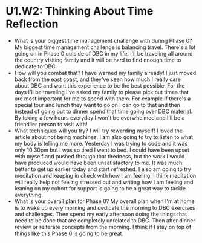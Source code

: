 # U1.W2: Thinking About Time Reflection

* What is your biggest time management challenge with during Phase 0? My biggest time management challenge is balancing travel.  There's a lot going on in Phase 0 outside of DBC in my life.  I'll be traveling all around the country visiting family and it will be hard to find enough time to dedicate to DBC. 
* How will you combat that? I have warned my family already! I just moved back from the east coast, and they've seen how much I really care about DBC and want this experience to be the best possible. For the days I'll be traveling I've asked my family to please pick out times that are most important for me to spend with them.  For example if there's a special tour and lunch they want to go on I can go to that and then instead of going out to dinner spend that time going over DBC material.  By taking a few hours everyday I won't be overwhelmed and I'll be a friendlier person to visit with! 
* What techniques will you try? I will try rewarding myself! I loved the article about not being machines.  I am also going to try to listen to what my body is telling me more.  Yesterday I was trying to code and it was only 10:30pm but I was so tired I went to bed.  I could have been upset with myself and pushed through that tiredness, but the work I would have produced would have been unsatisfactory to me.  It was much better to get up earlier today and start refreshed.  I also am going to try meditation and keeping in check with how I am feeling.  I think meditation will really help not feeling stressed out and writing how I am feeling and leaning on my cohort for support is going to be a great way to tackle everything. 
* What is your overall plan for Phase 0? My overall plan when I'm at home is to wake up every morning and dedicate the morning to DBC exercises and challenges.  Then spend my early afternoon doing the things that need to be done that are completely unrelated to DBC.  Then after dinner review or reiterate concepts from the morning.  I think if I stay on top of things like this Phase 0 is going to be great. 